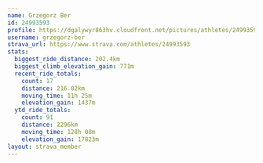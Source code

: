 ```yaml
---
name: Grzegorz Ber
id: 24993593
profile: https://dgalywyr863hv.cloudfront.net/pictures/athletes/24993593/7453165/11/large.jpg
username: grzegorz-ber
strava_url: https://www.strava.com/athletes/24993593
stats:
  biggest_ride_distance: 202.4km
  biggest_climb_elevation_gain: 771m
  recent_ride_totals:
    count: 17
    distance: 216.02km
    moving_time: 11h 25m
    elevation_gain: 1437m
  ytd_ride_totals:
    count: 91
    distance: 2296km
    moving_time: 128h 08m
    elevation_gain: 17823m
layout: strava_member
--- 
```

